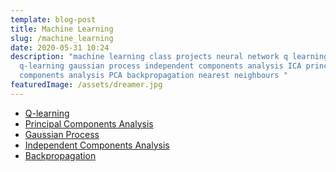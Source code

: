 ```yaml
---
template: blog-post
title: Machine Learning
slug: /machine_learning
date: 2020-05-31 10:24
description: "machine learning class projects neural network q learning
  q-learning gaussian process independent components analysis ICA principal
  components analysis PCA backpropagation nearest neighbours "
featuredImage: /assets/dreamer.jpg
---
```

<!--StartFragment-->

* [Q-learning](https://nicolas-robotics-portfolio-temp.netlify.app/static/e903a72916ce71204d211f9990ecb8b5/Q-learning.pdf)
* [Principal Components Analysis](https://nicolas-robotics-portfolio-temp.netlify.app/static/d6ce90be4b24098b0c3bfae797d1b871/Principal_Components_Analysis.pdf)
* [](https://nicolas-robotics-portfolio-temp.netlify.app/static/d6ce90be4b24098b0c3bfae797d1b871/Principal_Components_Analysis.pdf)[Gaussian Process](https://nicolas-robotics-portfolio-temp.netlify.app/static/06e4e0973e9882edf92e9ad168b39739/Gaussian_Process.pdf)
* [Independent Components Analysis](https://nicolas-robotics-portfolio-temp.netlify.app/static/b4a4516706c1447d89b765ea637932b0/Independant_Components_Analysis.pdf)
* [Backpropagation](https://nicolas-robotics-portfolio-temp.netlify.app/static/c908a4217df3ff66e8c9a72ed4675850/Backpropagation.pdf)

<!--EndFragment-->